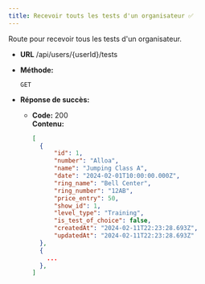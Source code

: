 ```yaml
---
title: Recevoir touts les tests d'un organisateur ✅
---
```


Route pour recevoir tous les tests d'un organisateur.

- **URL**
  /api/users/{userId}/tests

- **Méthode:**

  `GET`

- **Réponse de succès:**
  - **Code:** 200 <br />
    **Contenu:**
    ```json
    [
      {
          "id": 1,
          "number": "Alloa",
          "name": "Jumping Class A",
          "date": "2024-02-01T10:00:00.000Z",
          "ring_name": "Bell Center",
          "ring_number": "12AB",
          "price_entry": 50,
          "show_id": 1,
          "level_type": "Training",
          "is_test_of_choice": false,
          "createdAt": "2024-02-11T22:23:28.693Z",
          "updatedAt": "2024-02-11T22:23:28.693Z"
      },
      {
        ...
      },
    ]
    ```
